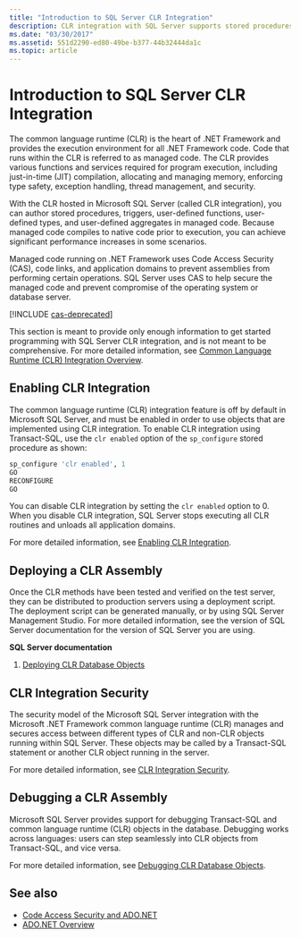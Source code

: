 ```yaml
---
title: "Introduction to SQL Server CLR Integration"
description: CLR integration with SQL Server supports stored procedures, triggers, user-defined functions, user-defined types, and user-defined aggregates in managed code.
ms.date: "03/30/2017"
ms.assetid: 551d2290-ed80-49be-b377-44b32444da1c
ms.topic: article
---
```

# Introduction to SQL Server CLR Integration

The common language runtime (CLR) is the heart of .NET Framework and provides the execution environment for all .NET Framework code. Code that runs within the CLR is referred to as managed code. The CLR provides various functions and services required for program execution, including just-in-time (JIT) compilation, allocating and managing memory, enforcing type safety, exception handling, thread management, and security.  
  
 With the CLR hosted in Microsoft SQL Server (called CLR integration), you can author stored procedures, triggers, user-defined functions, user-defined types, and user-defined aggregates in managed code. Because managed code compiles to native code prior to execution, you can achieve significant performance increases in some scenarios.  
  
Managed code running on .NET Framework uses Code Access Security (CAS), code links, and application domains to prevent assemblies from performing certain operations. SQL Server uses CAS to help secure the managed code and prevent compromise of the operating system or database server.

[!INCLUDE [cas-deprecated](../../../../../includes/cas-deprecated.md)]
  
 This section is meant to provide only enough information to get started programming with SQL Server CLR integration, and is not meant to be comprehensive. For more detailed information, see [Common Language Runtime (CLR) Integration Overview](/sql/relational-databases/clr-integration/common-language-runtime-integration-overview).
  
## Enabling CLR Integration  

 The common language runtime (CLR) integration feature is off by default in Microsoft SQL Server, and must be enabled in order to use objects that are implemented using CLR integration. To enable CLR integration using Transact-SQL, use the `clr enabled` option of the `sp_configure` stored procedure as shown:  
  
```sql  
sp_configure 'clr enabled', 1  
GO  
RECONFIGURE  
GO  
```  
  
 You can disable CLR integration by setting the `clr enabled` option to 0. When you disable CLR integration, SQL Server stops executing all CLR routines and unloads all application domains.  
  
 For more detailed information, see [Enabling CLR Integration](/sql/relational-databases/clr-integration/clr-integration-enabling).
  
## Deploying a CLR Assembly  

 Once the CLR methods have been tested and verified on the test server, they can be distributed to production servers using a deployment script. The deployment script can be generated manually, or by using SQL Server Management Studio. For more detailed information, see the version of SQL Server documentation for the version of SQL Server you are using.  
  
 **SQL Server documentation**  
  
1. [Deploying CLR Database Objects](/sql/relational-databases/clr-integration/deploying-clr-database-objects)  
  
## CLR Integration Security  

 The security model of the Microsoft SQL Server integration with the Microsoft .NET Framework common language runtime (CLR) manages and secures access between different types of CLR and non-CLR objects running within SQL Server. These objects may be called by a Transact-SQL statement or another CLR object running in the server.  
  
 For more detailed information, see [CLR Integration Security](/sql/relational-databases/clr-integration/security/clr-integration-security).
  
## Debugging a CLR Assembly  

 Microsoft SQL Server provides support for debugging Transact-SQL and common language runtime (CLR) objects in the database. Debugging works across languages: users can step seamlessly into CLR objects from Transact-SQL, and vice versa.  
  
 For more detailed information, see [Debugging CLR Database Objects](/sql/relational-databases/clr-integration/debugging-clr-database-objects).
  
## See also

- [Code Access Security and ADO.NET](../code-access-security.md)
- [ADO.NET Overview](../ado-net-overview.md)
